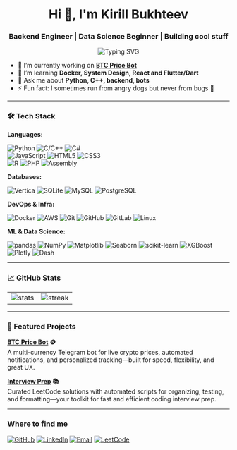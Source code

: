 <h1 align="center">Hi 👋, I'm Kirill Bukhteev</h1>
<h3 align="center">Backend Engineer | Data Science Beginner | Building cool stuff</h3>

<p align="center">
  <img src="https://readme-typing-svg.demolab.com?font=Fira+Code&pause=1000&width=435&lines=Software+Engineer+%7C+Python+%26+C%2B%2B+fan;Backend+%7C+ML+%7C+Automation+;Always+learning+something+new!" alt="Typing SVG" />
</p>


- 🔭 I’m currently working on **[BTC Price Bot](https://github.com/hse7771/btc-price-bot)**  
- 🌱 I’m learning **Docker, System Design, React and Flutter/Dart**  
- 💬 Ask me about **Python, C++, backend, bots**
- ⚡ Fun fact: I sometimes run from angry dogs but never from bugs 🐛

---

### 🛠️ Tech Stack

**Languages:**  

![Python](https://img.shields.io/badge/-Python-3670A0?style=for-the-badge&logo=python&logoColor=ffdd54)
![C/C++](https://img.shields.io/badge/-C/C++-00599C?style=for-the-badge&logo=c%2B%2B&logoColor=white)
![C#](https://img.shields.io/badge/-C%23-239120?style=for-the-badge&logo=c-sharp&logoColor=white)
<br>
![JavaScript](https://img.shields.io/badge/-JavaScript-F7DF1E?style=for-the-badge&logo=javascript&logoColor=black)
![HTML5](https://img.shields.io/badge/-HTML5-E34F26?style=for-the-badge&logo=html5&logoColor=white)
![CSS3](https://img.shields.io/badge/-CSS3-1572B6?style=for-the-badge&logo=css3&logoColor=white)
<br>
![R](https://img.shields.io/badge/-R-276DC3?style=for-the-badge&logo=r&logoColor=white)
![PHP](https://img.shields.io/badge/-PHP-777BB4?style=for-the-badge&logo=php&logoColor=white)
![Assembly](https://img.shields.io/badge/-Assembly-6E4C13?style=for-the-badge&logo=assembly&logoColor=white)

**Databases:**  

![Vertica](https://img.shields.io/badge/-Vertica-005AFF?style=for-the-badge&logo=vertica&logoColor=white)
![SQLite](https://img.shields.io/badge/-SQLite-003B57?style=for-the-badge&logo=sqlite&logoColor=white)
![MySQL](https://img.shields.io/badge/-MySQL-4479A1?style=for-the-badge&logo=mysql&logoColor=white)
![PostgreSQL](https://img.shields.io/badge/-PostgreSQL-336791?style=for-the-badge&logo=postgresql&logoColor=white)

**DevOps & Infra:**  

![Docker](https://img.shields.io/badge/-Docker-2496ED?style=for-the-badge&logo=docker&logoColor=white)
![AWS](https://img.shields.io/badge/AWS-232F3E?style=for-the-badge&logo=amazon-aws&logoColor=white)
![Git](https://img.shields.io/badge/-Git-F05032?style=for-the-badge&logo=git&logoColor=white)
![GitHub](https://img.shields.io/badge/-GitHub-181717?style=for-the-badge&logo=github)
![GitLab](https://img.shields.io/badge/-GitLab-FC6D26?style=for-the-badge&logo=gitlab&logoColor=white)
![Linux](https://img.shields.io/badge/-Linux-FCC624?style=for-the-badge&logo=linux&logoColor=black)

**ML & Data Science:**  

![pandas](https://img.shields.io/badge/-pandas-150458?style=for-the-badge&logo=pandas)
![NumPy](https://img.shields.io/badge/-NumPy-013243?style=for-the-badge&logo=numpy)
![Matplotlib](https://img.shields.io/badge/-matplotlib-3776AB?style=for-the-badge&logo=matplotlib)
![Seaborn](https://img.shields.io/badge/-seaborn-3776AB?style=for-the-badge&logo=python)
![scikit-learn](https://img.shields.io/badge/-scikit--learn-F7931E?style=for-the-badge&logo=scikit-learn&logoColor=white)
![XGBoost](https://img.shields.io/badge/-XGBoost-5382a1?style=for-the-badge&logo=xgboost&logoColor=white)
![Plotly](https://img.shields.io/badge/-Plotly-3F4F75?style=for-the-badge&logo=plotly)
![Dash](https://img.shields.io/badge/-Dash-000000?style=for-the-badge&logo=plotly)

---

### 📈 GitHub Stats

<table>
  <tr>
    <td>
      <img src="https://github-readme-stats.vercel.app/api?username=hse7771&show_icons=true&theme=transparent&hide_border=true" alt="stats"/>
    </td>
    <td>
      <img src="https://github-readme-streak-stats.herokuapp.com?user=hse7771&theme=transparent&date_format=M%20j%5B%2C%20Y%5D&hide_border=true" alt="streak"/>
    </td>
  </tr>
</table>

---

### 🚀 Featured Projects

**[BTC Price Bot](https://github.com/hse7771/btc-price-bot) 🪙**  
A multi-currency Telegram bot for live crypto prices, automated notifications, and personalized tracking—built for speed, 
flexibility, and great UX.

**[Interview Prep](https://github.com/hse7771/leetcode-solutions) 📚**  
Curated LeetCode solutions with automated scripts for organizing, testing, and formatting—your toolkit for fast and 
efficient coding interview prep.

---

### Where to find me

[![GitHub](https://img.shields.io/badge/GitHub-181717?style=for-the-badge&logo=github&logoColor=white)](https://github.com/hse7771)
[![LinkedIn](https://img.shields.io/badge/LinkedIn-0077B5?style=for-the-badge&logo=linkedin&logoColor=white)](https://linkedin.com/in/kirill-bukhteev-22154428a)
[![Email](https://img.shields.io/badge/Email-kbukhteev@gmail.com-blue?style=for-the-badge&logo=gmail&logoColor=white)](mailto:kbukhteev@gmail.com)
[![LeetCode](https://img.shields.io/badge/LeetCode-FFA116?style=for-the-badge&logo=leetcode&logoColor=white)](https://leetcode.com/TheDarkLordOfTheReptils/)
